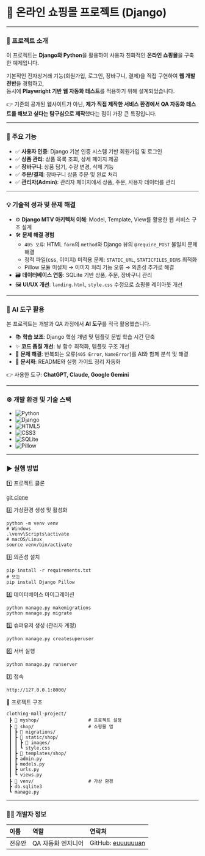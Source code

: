 # 🛒 온라인 쇼핑몰 프로젝트 (Django)

---

### 🌟 프로젝트 소개
이 프로젝트는 **Django와 Python**을 활용하여 사용자 친화적인 **온라인 쇼핑몰**을 구축한 예제입니다.  

기본적인 전자상거래 기능(회원가입, 로그인, 장바구니, 결제)을 직접 구현하여 **웹 개발 전반**을 경험하고,  
동시에 **Playwright 기반 웹 자동화 테스트**를 적용하기 위해 설계되었습니다.  

👉 기존의 공개된 웹사이트가 아닌, **제가 직접 제작한 서비스 환경에서 QA 자동화 테스트를 해보고 싶다는 탐구심으로 제작**했다는 점이 가장 큰 특징입니다.

---

### 🚀 주요 기능
- ✅ **사용자 인증**: Django 기본 인증 시스템 기반 회원가입 및 로그인  
- ✅ **상품 관리**: 상품 목록 조회, 상세 페이지 제공  
- ✅ **장바구니**: 상품 담기, 수량 변경, 삭제 기능  
- ✅ **주문/결제**: 장바구니 상품 주문 및 완료 처리  
- ✅ **관리자(Admin)**: 관리자 페이지에서 상품, 주문, 사용자 데이터를 관리  

---

### 💡 기술적 성과 및 문제 해결
- ⚙️ **Django MTV 아키텍처 이해**: Model, Template, View를 활용한 웹 서비스 구조 설계  
- 🛠️ **문제 해결 경험**  
  - `405 오류`: HTML `form`의 `method`와 Django 뷰의 `@require_POST` 불일치 문제 해결  
  - 정적 파일(css, 이미지) 미적용 문제: `STATIC_URL`, `STATICFILES_DIRS` 최적화  
  - Pillow 모듈 미설치 → 이미지 처리 기능 오류 → 의존성 추가로 해결  
- 🗃️ **데이터베이스 연동**: SQLite 기반 상품, 주문, 장바구니 관리  
- 🖼️ **UI/UX 개선**: `landing.html`, `style.css` 수정으로 쇼핑몰 레이아웃 개선  

---

### 🤖 AI 도구 활용
본 프로젝트는 개발과 QA 과정에서 **AI 도구**를 적극 활용했습니다.  

- 📚 **학습 보조**: Django 핵심 개념 및 템플릿 문법 학습 시간 단축  
- ✨ **코드 품질 개선**: 뷰 함수 최적화, 템플릿 구조 개선  
- 🧩 **문제 해결**: 반복되는 오류(`405 Error`, `NameError`)를 AI와 함께 분석 및 해결  
- 📝 **문서화**: README와 실행 가이드 정리 자동화  

👉 사용한 도구: **ChatGPT, Claude, Google Gemini**  

---

### ⚙️ 개발 환경 및 기술 스택
- ![Python](https://img.shields.io/badge/Python-3.13.2-3776AB?style=flat-square&logo=python&logoColor=white)  
- ![Django](https://img.shields.io/badge/Django-5.2.6-092E20?style=flat-square&logo=django&logoColor=white)  
- ![HTML5](https://img.shields.io/badge/HTML5-E34F26?style=flat-square&logo=html5&logoColor=white)  
- ![CSS3](https://img.shields.io/badge/CSS3-1572B6?style=flat-square&logo=css3&logoColor=white)  
- ![SQLite](https://img.shields.io/badge/SQLite-003B57?style=flat-square&logo=sqlite&logoColor=white)  
- ![Pillow](https://img.shields.io/badge/Pillow-Image%20Library-yellow?style=flat-square)  

---

### ▶ 실행 방법

1️⃣ 프로젝트 클론  

[git clone]([https://github.com/your-username/your-repository.git](https://github.com/euuuuuuan/qa-e-commerce-site-django.git))


2️⃣ 가상환경 생성 및 활성화

```
python -m venv venv
# Windows
.\venv\Scripts\activate
# macOS/Linux
source venv/bin/activate
```
3️⃣ 의존성 설치

```
pip install -r requirements.txt
# 또는
pip install Django Pillow
```
4️⃣ 데이터베이스 마이그레이션

```
python manage.py makemigrations
python manage.py migrate
```
5️⃣ 슈퍼유저 생성 (관리자 계정)

```
python manage.py createsuperuser
```
6️⃣ 서버 실행

```
python manage.py runserver
```
7️⃣ 접속

```
http://127.0.0.1:8000/
```

📂 프로젝트 구조
```
clothing-mall-project/
 ┣ 📂 myshop/                  # 프로젝트 설정
 ┣ 📂 shop/                    # 쇼핑몰 앱
 ┃ ┣ 📂 migrations/
 ┃ ┣ 📂 static/shop/
 ┃ ┃ ┣ 📂 images/
 ┃ ┃ ┗ style.css
 ┃ ┣ 📂 templates/shop/
 ┃ ┣ admin.py
 ┃ ┣ models.py
 ┃ ┣ urls.py
 ┃ ┗ views.py
 ┣ 📂 venv/                    # 가상 환경
 ┣ db.sqlite3
 ┗ manage.py
```
---

### 🧑‍💻 개발자 정보

| 이름   | 역할               | 연락처                                                                 |
| :----- | :----------------- | :--------------------------------------------------------------------- |
| 전유안 | QA 자동화 엔지니어 | GitHub: [euuuuuuan](https://github.com/euuuuuuan)
